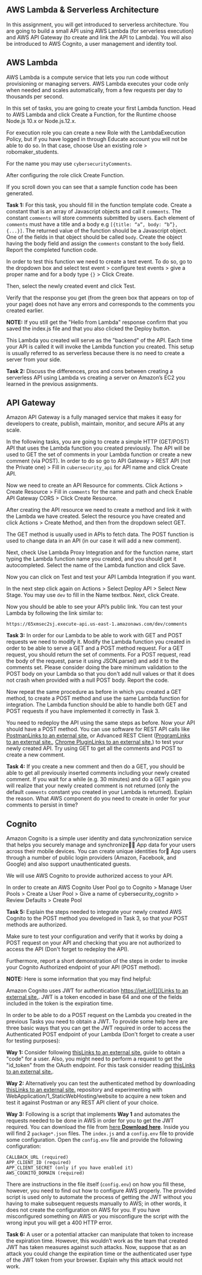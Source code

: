 ## AWS Lambda & Serverless Architecture

In this assignment, you will get introduced to serverless architecture. You are going to build a small API using AWS Lambda (for serverless execution) and AWS API Gateway (to create and link the API to Lambda). You will also be introduced to AWS Cognito, a user management and identity tool.

## AWS Lambda

AWS Lambda is a compute service that lets you run code without provisioning or managing servers. AWS Lambda executes your code only when needed and scales automatically, from a few requests per day to thousands per second.

In this set of tasks, you are going to create your first Lambda function. Head to AWS Lambda and click Create a Function, for the Runtime choose Node.js 10.x or Node.js.12.x.

For execution role you can create a new Role with the LambdaExecution Policy, but if you have logged in through Educate account you will not be able to do so. In that case, choose Use an existing role > robomaker_students.

For the name you may use `cybersecurityComments`.

After configuring the role click Create Function.

If you scroll down you can see that a sample function code has been generated.

**Task 1:** For this task, you should fill in the function template code. Create a constant that is an array of Javascript objects and call it `comments`. The constant `comments` will store comments submitted by users. Each element of `comments` must have a title and a body e.g `[{title: “a”, body: “b”}, {...}]`. The returned value of the function should be a Javascript object. One of the fields in that object should be called `body`. Create the object having the body field and assign the `comments` constant to the `body` field. Report the completed function code.

In order to test this function we need to create a test event. To do so, go to the dropdown box and select test event > configure test events > give a proper name and for a body type `{}` > Click Create.

Then, select the newly created event and click Test.

Verify that the response you get (from the green box that appears on top of your page) does not have any errors and corresponds to the comments you created earlier.

**NOTE:** If you still get the "Hello from Lambda" response confirm that you saved the index.js file and that you also clicked the Deploy button.

This Lambda you created will serve as the "backend" of the API. Each time your API is called it will invoke the Lambda function you created. This setup is usually referred to as serverless because there is no need to create a server from your side.

**Task 2:** Discuss the differences, pros and cons between creating a serverless API using Lambda vs creating a server on Amazon’s EC2 you learned in the previous assignments.

## API Gateway

Amazon API Gateway is a fully managed service that makes it easy for developers to create, publish, maintain, monitor, and secure APIs at any scale.

In the following tasks, you are going to create a simple HTTP (GET/POST) API that uses the Lambda function you created previously. The API will be used to GET the set of comments in your Lambda function or create a new comment (via POST). In order to do so go to API Gateway > REST API (not the Private one) > Fill in `cubersecurity_api` for API name and click Create API.

Now we need to create an API Resource for comments. Click Actions > Create Resource > Fill in `comments` for the name and path and check Enable API Gateway CORS > Click Create Resource.

After creating the API resource we need to create a method and link it with the Lambda we have created. Select the resource you have created and click Actions > Create Method, and then from the dropdown select GET.

The GET method is usually used in APIs to fetch data. The POST function is used to change data in an API (in our case it will add a new comment).

Next, check Use Lambda Proxy Integration and for the function name, start typing the Lambda function name you created, and you should get it autocompleted. Select the name of the Lambda function and click Save.

Now you can click on Test and test your API Lambda Integration if you want.

In the next step click again on Actions > Select Deploy API > Select New Stage. You may use `dev` to fill in the Name textbox. Next, click Create.

Now you should be able to see your API’s public link. You can test your Lambda by following the link similar to:

`https://65xmsec2sj.execute-api.us-east-1.amazonaws.com/dev/comments`

**Task 3:** In order for our Lambda to be able to work with GET and POST requests we need to modify it. Modify the Lambda function you created in order to be able to serve a GET and a POST method request. For a GET request, you should return the set of comments. For a POST request, read the body of the request, parse it using JSON.parse() and add it to the comments set. Please consider doing the bare minimum validation to the POST body on your Lambda so that you don't add null values or that it does not crash when provided with a null POST body. Report the code.

Now repeat the same procedure as before in which you created a GET method, to create a POST method and use the same Lambda function for integration. The Lambda function should be able to handle both GET and POST requests if you have implemented it correctly in Task 3.

You need to redeploy the API using the same steps as before. Now your API should have a POST method. You can use software for REST API calls like [Postman![]()Links to an external site.](https://www.getpostman.com/) or Advanced REST Client ([Program![]()Links to an external site.](https://install.advancedrestclient.com/install), [Chrome Plugin![]()Links to an external site.](https://chrome.google.com/webstore/detail/advanced-rest-client/hgmloofddffdnphfgcellkdfbfbjeloo)) to test your newly created API. Try using GET to get all the comments and POST to create a new comment.

**Task 4:** If you create a new comment and then do a GET, you should be able to get all previously inserted comments including your newly created comment. If you wait for a while (e.g. 30 minutes) and do a GET again you will realize that your newly created comment is not returned (only the default `comments` constant you created in your Lambda is returned). Explain the reason. What AWS component do you need to create in order for your comments to persist in time?

## Cognito

Amazon Cognito is a simple user identity and data synchronization service that helps you securely manage and synchronize ََApp data for your users across their mobile devices. You can create unique identities for َApp users through a number of public login providers (Amazon, Facebook, and Google) and also support unauthenticated guests.

We will use AWS Cognito to provide authorized access to your API.

In order to create an AWS Cognito User Pool go to Cognito > Manage User Pools > Create a User Pool > Give a name of cybersecurity_cognito > Review Defaults > Create Pool

**Task 5:** Explain the steps needed to integrate your newly created AWS Cognito to the POST method you developed in Task 3, so that your POST methods are authorized.

Make sure to test your configuration and verify that it works by doing a POST request on your API and checking that you are not authorized to access the API (Don't forget to redeploy the API).

Furthermore, report a short demonstration of the steps in order to invoke your Cognito Authorized endpoint of your API (POST method).

**NOTE:** Here is some information that you may find helpful:

Amazon Cognito uses JWT for authentication [https://jwt.io![]()Links to an external site.](https://jwt.io/). JWT is a token encoded in base 64 and one of the fields included in the token is the expiration time.

In order to be able to do a POST request on the Lambda you created in the previous Tasks you need to obtain a JWT. To provide some help here are three basic ways that you can get the JWT required in order to access the Authenticated POST endpoint of your Lambda (Don't forget to create a user for testing purposes):

**Way 1:** Consider following [this![]()Links to an external site.](https://docs.aws.amazon.com/cognito/latest/developerguide/cognito-user-pools-app-integration.html#cognito-user-pools-create-an-app-integration) guide to obtain a "code" for a user. Also, you might need to perform a request to get the "id_token" from the OAuth endpoint. For this task consider reading [this![]()Links to an external site.](https://docs.aws.amazon.com/cognito/latest/developerguide/token-endpoint.html).

**Way 2:** Alternatively you can test the authenticated method by downloading [this![]()Links to an external site.](https://github.com/awslabs/aws-serverless-workshops/archive/master.zip) repository and experimenting with WebApplication/1_StaticWebHosting/website to acquire a new token and test it against Postman or any REST API client of your choice.

**Way 3:** Following is a script that implements **Way 1** and automates the requests needed to be done in AWS in order for you to get the JWT required. You can download the file from [here](https://canvas.sfu.ca/courses/71722/files/19386322?wrap=1 "aws-cognito-token.zip")[ **Download here**](https://canvas.sfu.ca/courses/71722/files/19386322/download?download_frd=1). Inside you will find 2 `package*.json` files. The `index.js` and a `config.env` file to provide some configuration. Open the `config.env` file and provide the following configuration:

```
CALLBACK_URL (required)
APP_CLIENT_ID (required)
APP_CLIENT_SECRET (only if you have enabled it)
AWS_COGNITO_DOMAIN (required)
```

There are instructions in the file itself (`config.env`) on how you fill these, however, you need to find out how to configure AWS properly. The provided script is used only to automate the process of getting the JWT without you having to make subsequent requests manually to AWS; in other words, it does not create the configuration on AWS for you. If you have misconfigured something on AWS or you misconfigure the script with the wrong input you will get a 400 HTTP error.

**Task 6:** A user or a potential attacker can manipulate that token to increase the expiration time. However, this wouldn’t work as the team that created JWT has taken measures against such attacks. Now, suppose that as an attack you could change the expiration time or the authenticated user type of the JWT token from your browser. Explain why this attack would not work.
